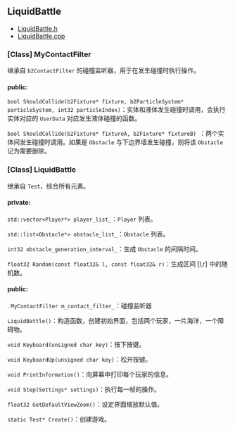 ## LiquidBattle

- [LiquidBattle.h](../src/LiquidBattle.h)
- [LiquidBattle.cpp](../src/LiquidBattle.cpp)

### **[Class]** MyContactFilter

继承自 `b2ContactFilter` 的碰撞监听器，用于在发生碰撞时执行操作。

#### public:

`bool ShouldCollide(b2Fixture* fixture, b2ParticleSystem* particleSystem, int32 particleIndex)`：实体和液体发生碰撞时调用，会执行实体对应的 `UserData` 对应发生液体碰撞的函数。

`bool ShouldCollide(b2Fixture* fixtureA, b2Fixture* fixtureB) `：两个实体间发生碰撞时调用。如果是 `Obstacle` 与下边界墙发生碰撞，则将该 `Obstacle` 记为需要删除。

### **[Class]** LiquidBattle

继承自 `Test`，综合所有元素。

#### private:

`std::vector<Player*> player_list_`：`Player` 列表。

`std::list<Obstacle*> obstacle_list_`：`Obstacle` 列表。

`int32 obstacle_generation_interval_`：生成 `Obstacle` 的间隔时间。

`float32 Random(const float32& l, const float32& r)`：生成区间 [l,r] 中的随机数。

#### public:
.
`MyContactFilter m_contact_filter_`：碰撞监听器

`LiquidBattle()`：构造函数，创建初始界面，包括两个玩家，一片海洋，一个障碍物。

`void Keyboard(unsigned char key)`：按下按键。

`void KeyboardUp(unsigned char key)`：松开按键。

`void PrintInformation()`：向屏幕中打印每个玩家的信息。

`void Step(Settings* settings)`：执行每一帧的操作。

`float32 GetDefaultViewZoom()`：设定界面缩放默认值。

`static Test* Create()`：创建游戏。